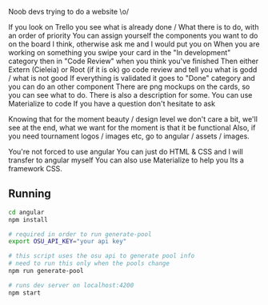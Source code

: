 Noob devs trying to do a website \o/

If you look on Trello you see what is already done / What there is to do, with an order of priority
You can assign yourself the components you want to do on the board I think, otherwise ask me and I would put you on
When you are working on something you swipe your card in the "In development" category
then in "Code Review" when you think you've finished
Then either Extern (Cieleia) or Root (if it is ok) go code review and tell you what is godd / what is not good
If everything is validated it goes to "Done" category and you can do an other component
There are png mockups on the cards, so you can see what to do.
There is also a description for some. You can use Materialize to code
If you have a question don't hesitate to ask

Knowing that for the moment beauty / design level we don't care a bit, we'll see at the end, what we want for the moment is that it be functional
Also, if you need tournament logos / images etc, go to angular / assets / images.

You're not forced to use angular
You can just do HTML & CSS and I will transfer to angular myself
You can also use Materialize to help you
Its a framework CSS.

## Running

```bash
cd angular
npm install

# required in order to run generate-pool
export OSU_API_KEY="your api key"

# this script uses the osu api to generate pool info
# need to run this only when the pools change
npm run generate-pool

# runs dev server on localhost:4200
npm start
```
